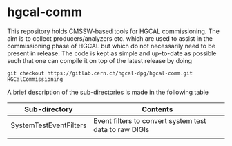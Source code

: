 # hgcal-comm

This repository holds CMSSW-based tools for HGCAL commissioning. The aim is to collect producers/analyzers etc. which are used to assist in the commissioning phase of HGCAL but which do not necessarily need to be present in release. 
The code is kept as simple and up-to-date as possible such that one can compile it on top of the latest release by doing

```
git checkout https://gitlab.cern.ch/hgcal-dpg/hgcal-comm.git HGCalCommissioning
```

A brief description of the sub-directories is made in the following table

| Sub-directory    | Contents |
| -------- | ------- |
| SystemTestEventFilters  | Event filters to convert system test data to raw DIGIs |
| | |